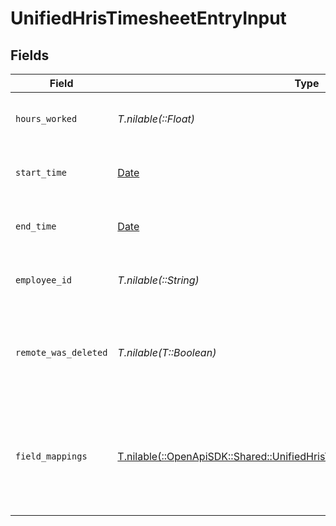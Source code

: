 # UnifiedHrisTimesheetEntryInput


## Fields

| Field                                                                                                                                              | Type                                                                                                                                               | Required                                                                                                                                           | Description                                                                                                                                        | Example                                                                                                                                            |
| -------------------------------------------------------------------------------------------------------------------------------------------------- | -------------------------------------------------------------------------------------------------------------------------------------------------- | -------------------------------------------------------------------------------------------------------------------------------------------------- | -------------------------------------------------------------------------------------------------------------------------------------------------- | -------------------------------------------------------------------------------------------------------------------------------------------------- |
| `hours_worked`                                                                                                                                     | *T.nilable(::Float)*                                                                                                                               | :heavy_minus_sign:                                                                                                                                 | The number of hours worked                                                                                                                         | 40                                                                                                                                                 |
| `start_time`                                                                                                                                       | [Date](https://ruby-doc.org/stdlib-2.6.1/libdoc/date/rdoc/Date.html)                                                                               | :heavy_minus_sign:                                                                                                                                 | The start time of the timesheet entry                                                                                                              | 2024-10-01T08:00:00Z                                                                                                                               |
| `end_time`                                                                                                                                         | [Date](https://ruby-doc.org/stdlib-2.6.1/libdoc/date/rdoc/Date.html)                                                                               | :heavy_minus_sign:                                                                                                                                 | The end time of the timesheet entry                                                                                                                | 2024-10-01T16:00:00Z                                                                                                                               |
| `employee_id`                                                                                                                                      | *T.nilable(::String)*                                                                                                                              | :heavy_minus_sign:                                                                                                                                 | The UUID of the associated employee                                                                                                                | 801f9ede-c698-4e66-a7fc-48d19eebaa4f                                                                                                               |
| `remote_was_deleted`                                                                                                                               | *T.nilable(T::Boolean)*                                                                                                                            | :heavy_minus_sign:                                                                                                                                 | Indicates if the timesheet entry was deleted in the remote system                                                                                  | false                                                                                                                                              |
| `field_mappings`                                                                                                                                   | [T.nilable(::OpenApiSDK::Shared::UnifiedHrisTimesheetEntryInputFieldMappings)](../../models/shared/unifiedhristimesheetentryinputfieldmappings.md) | :heavy_minus_sign:                                                                                                                                 | The custom field mappings of the object between the remote 3rd party & Panora                                                                      | {<br/>"custom_field_1": "value1",<br/>"custom_field_2": "value2"<br/>}                                                                             |